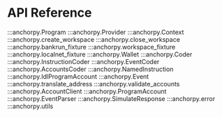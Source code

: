 # API Reference


:::anchorpy.Program
:::anchorpy.Provider
:::anchorpy.Context
:::anchorpy.create_workspace
:::anchorpy.close_workspace
:::anchorpy.bankrun_fixture
:::anchorpy.workspace_fixture
:::anchorpy.localnet_fixture
:::anchorpy.Wallet
:::anchorpy.Coder
:::anchorpy.InstructionCoder
:::anchorpy.EventCoder
:::anchorpy.AccountsCoder
:::anchorpy.NamedInstruction
:::anchorpy.IdlProgramAccount
:::anchorpy.Event
:::anchorpy.translate_address
:::anchorpy.validate_accounts
:::anchorpy.AccountClient
:::anchorpy.ProgramAccount
:::anchorpy.EventParser
:::anchorpy.SimulateResponse
:::anchorpy.error
:::anchorpy.utils
